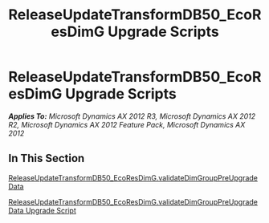 ﻿---
title: ReleaseUpdateTransformDB50_EcoResDimG Upgrade Scripts
TOCTitle: ReleaseUpdateTransformDB50_EcoResDimG Upgrade Scripts
ms:assetid: a52887c0-a07f-4955-a0b4-756d44ea6b71
ms:mtpsurl: https://msdn.microsoft.com/en-us/library/JJ736798(v=AX.60)
ms:contentKeyID: 49710228
ms.date: 05/18/2015
mtps_version: v=AX.60
---

# ReleaseUpdateTransformDB50\_EcoResDimG Upgrade Scripts 


_**Applies To:** Microsoft Dynamics AX 2012 R3, Microsoft Dynamics AX 2012 R2, Microsoft Dynamics AX 2012 Feature Pack, Microsoft Dynamics AX 2012_

## In This Section

[ReleaseUpdateTransformDB50\_EcoResDimG.validateDimGroupPreUpgradeData](releaseupdatetransformdb50-ecoresdimg-validatedimgrouppreupgradedata.md)

[ReleaseUpdateTransformDB50\_EcoResDimG.validateDimGroupPreUpgradeData Upgrade Script](releaseupdatetransformdb50-ecoresdimg-validatedimgrouppreupgradedata-upgrade-script.md)

  


